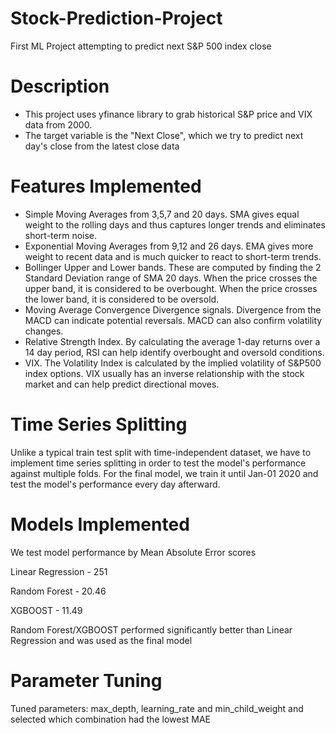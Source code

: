 # Stock-Prediction-Project
First ML Project attempting to predict next S&amp;P 500 index close

# Description
* This project uses yfinance library to grab historical S&P price and VIX data from 2000.
* The target variable is the "Next Close", which we try to predict next day's close from the latest close data

# Features Implemented
* Simple Moving Averages from 3,5,7 and 20 days. SMA gives equal weight to the rolling days and thus captures longer trends and eliminates short-term noise. 
* Exponential Moving Averages from 9,12 and 26 days. EMA gives more weight to recent data and is much quicker to react to short-term trends.
* Bollinger Upper and Lower bands. These are computed by finding the 2 Standard Deviation range of SMA 20 days. When the price crosses the upper band, it is considered to be overbought. When the price crosses the lower band, it is considered to be oversold.
* Moving Average Convergence Divergence signals. Divergence from the MACD can indicate potential reversals. MACD can also confirm volatility changes.
* Relative Strength Index. By calculating the average 1-day returns over a 14 day period, RSI can help identify overbought and oversold conditions.
* VIX. The Volatility Index is calculated by the implied volatility of S&P500 index options. VIX usually has an inverse relationship with the stock market and can help predict directional moves. 

# Time Series Splitting
Unlike a typical train test split with time-independent dataset, we have to implement time series splitting in order to test the model's performance against multiple folds. For the final model, we train it until Jan-01 2020 and test the model's performance every day afterward.

# Models Implemented
We test model performance by Mean Absolute Error scores

Linear Regression - 251

Random Forest - 20.46

XGBOOST - 11.49

Random Forest/XGBOOST performed significantly better than Linear Regression and was used as the final model

# Parameter Tuning
Tuned parameters: max_depth, learning_rate and min_child_weight and selected which combination had the lowest MAE



